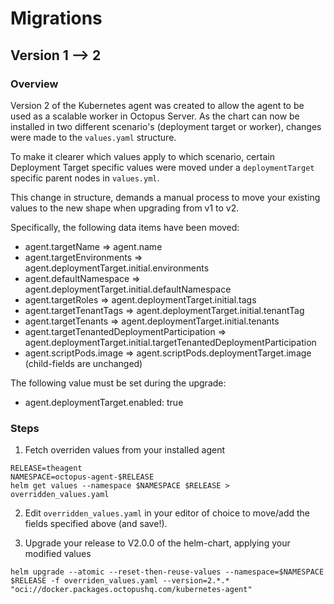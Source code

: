 # Migrations
## Version 1 --> 2
### Overview
Version 2 of the Kubernetes agent was created to allow the agent to be used as a scalable worker in Octopus Server. As the chart can now be installed in two different scenario's (deployment target or worker), changes were made to the `values.yaml` structure.

To make it clearer which values apply to which scenario, certain Deployment Target specific values were moved under a `deploymentTarget` specific parent nodes in `values.yml`.

This change in structure, demands a manual process to move your existing values to the new shape when upgrading from
v1 to v2.

Specifically, the following data items have been moved:
* agent.targetName => agent.name
* agent.targetEnvironments => agent.deploymentTarget.initial.environments
* agent.defaultNamespace => agent.deploymentTarget.initial.defaultNamespace
* agent.targetRoles => agent.deploymentTarget.initial.tags
* agent.targetTenantTags => agent.deploymentTarget.initial.tenantTag
* agent.targetTenants => agent.deploymentTarget.initial.tenants
* agent.targetTenantedDeploymentParticipation => agent.deploymentTarget.initial.targetTenantedDeploymentParticipation
* agent.scriptPods.image => agent.scriptPods.deploymentTarget.image (child-fields are unchanged)

The following value must be set during the upgrade:
* agent.deploymentTarget.enabled: true

### Steps

1. Fetch overriden values from your installed agent
```
RELEASE=theagent
NAMESPACE=octopus-agent-$RELEASE
helm get values --namespace $NAMESPACE $RELEASE > overridden_values.yaml
```
2. Edit `overridden_values.yaml` in your editor of choice to move/add the fields specified above (and save!).

3. Upgrade your release to V2.0.0 of the helm-chart, applying your modified values
```
helm upgrade --atomic --reset-then-reuse-values --namespace=$NAMESPACE $RELEASE -f overriden_values.yaml --version=2.*.* "oci://docker.packages.octopushq.com/kubernetes-agent"
```
